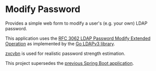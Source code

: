 # Modify Password

Provides a simple web form to modify a user's (e.g. your own) LDAP password. 

This application uses the [RFC 3062 LDAP Password Modify Extended Operation][rfc3062] as implemented by the
[Go LDAPv3 library][go-ldap].

[zxcvbn] is used for realistic password strength estimation.

This project supersedes the [previous Spring Boot application][password].

 [rfc3062]: https://www.ietf.org/rfc/rfc3062.txt
 [go-ldap]: https://github.com/go-ldap/ldap
 [zxcvbn]: https://blogs.dropbox.com/tech/2012/04/zxcvbn-realistic-password-strength-estimation/
 [password]: https://github.com/WISVCH/password
